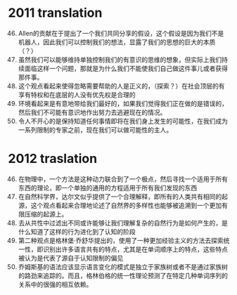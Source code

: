 # 2011 translation

46. Allen的贡献在于提出了一个我们共同分享的假设，这个假设是因为我们不是机器人，因此我们可以控制我们的想法，显露了我们的思想的巨大的本质（？）
47. 虽然我们可以能够维持单独控制我们的有意识的思维的想象，但实际上我们持续面临这样一个问题，那就是为什么我们不能使我们自己做这件事儿或者获得那件事。
48. 这个观点看起来使得忽略需要帮助的人是正义的，（探索？）在社会顶层的有享有特权和在底层的人没有优先权是合理的
49. 环境看起来是有意地带给我们最好的，如果我们觉得我们正在做的是错误的，然后我们不可能有意识地作出努力去逃避现在的情况。
50. 令人不开心的是保持知道任何事情即将在我们身上发生的可能性，在我们成为一系列限制的专家之前，现在我们可以做可能性的主人。

# 2012 traslation

46. 在物理中，一个方法是这种动力联合到了一个极点，然后寻找一个适用于所有东西的理论，即一个单独的通用的方程适用于所有我们发现的东西
47. 在自然科学界，达尔文似乎提供了一个合理解释，即所有的人类共有相同的起源，这个观点看起来合理地论述了自然界的多样性也能够被追溯到一个更加有限压缩的起源上。
48. 去从共性中过滤出不同或许能够让我们理解复杂的自然行为是如何产生的，是什么知道了这样的行为进化到了认知的阶段
49. 第二种观点是格林堡·乔舒华提出的，使用了一种更加经验主义的方法去探索统一性，即识别出许多语言共有的特点，尤其是在单词顺序上的特点，这些特点被认为是代表了源自于认知限制的偏见
50. 乔姆斯基的语法应该显示语言变化的模式是独立于家族树或者不是通过家族树的路劲来追踪的。而且，格林伯格的统一性理论预测了在特定几种单词序列的关系中的很强的相互依赖。

